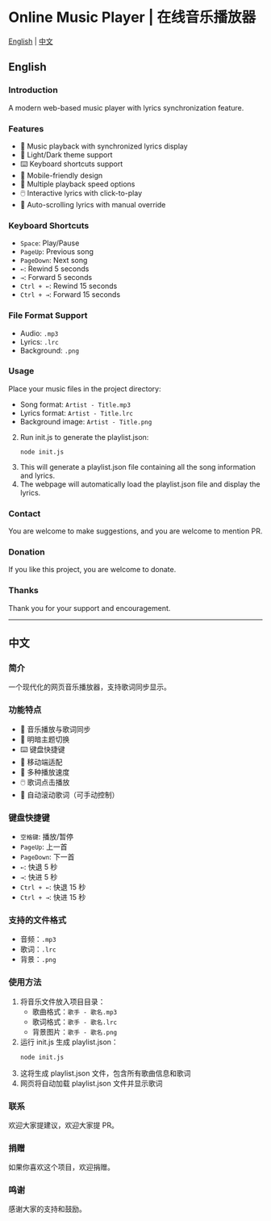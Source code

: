 # Online Music Player | 在线音乐播放器

[English](#english) | [中文](#中文)

## English

### Introduction
A modern web-based music player with lyrics synchronization feature.

### Features
- 🎵 Music playback with synchronized lyrics display
- 🎨 Light/Dark theme support
- ⌨️ Keyboard shortcuts support
- 📱 Mobile-friendly design
- 🔄 Multiple playback speed options
- 🖱️ Interactive lyrics with click-to-play
- 🎯 Auto-scrolling lyrics with manual override

### Keyboard Shortcuts
- `Space`: Play/Pause
- `PageUp`: Previous song
- `PageDown`: Next song
- `←`: Rewind 5 seconds
- `→`: Forward 5 seconds
- `Ctrl + ←`: Rewind 15 seconds
- `Ctrl + →`: Forward 15 seconds

### File Format Support
- Audio: `.mp3`
- Lyrics: `.lrc`
- Background: `.png`

### Usage
Place your music files in the project directory:
   - Song format: `Artist - Title.mp3`
   - Lyrics format: `Artist - Title.lrc`
   - Background image: `Artist - Title.png`
2. Run init.js to generate the playlist.json:
   ```
   node init.js
   ```
3. This will generate a playlist.json file containing all the song information and lyrics.
4. The webpage will automatically load the playlist.json file and display the lyrics.

### Contact
You are welcome to make suggestions, and you are welcome to mention PR.

### Donation
If you like this project, you are welcome to donate.

### Thanks
Thank you for your support and encouragement.

---

## 中文

### 简介
一个现代化的网页音乐播放器，支持歌词同步显示。

### 功能特点
- 🎵 音乐播放与歌词同步
- 🎨 明暗主题切换
- ⌨️ 键盘快捷键
- 📱 移动端适配
- 🔄 多种播放速度
- 🖱️ 歌词点击播放
- 🎯 自动滚动歌词（可手动控制）

### 键盘快捷键
- `空格键`: 播放/暂停
- `PageUp`: 上一首
- `PageDown`: 下一首
- `←`: 快退 5 秒
- `→`: 快进 5 秒
- `Ctrl + ←`: 快退 15 秒
- `Ctrl + →`: 快进 15 秒

### 支持的文件格式
- 音频：`.mp3`
- 歌词：`.lrc`
- 背景：`.png`

### 使用方法
1. 将音乐文件放入项目目录：
   - 歌曲格式：`歌手 - 歌名.mp3`
   - 歌词格式：`歌手 - 歌名.lrc`
   - 背景图片：`歌手 - 歌名.png`
2. 运行 init.js 生成 playlist.json：
   ```
   node init.js
   ```
3. 这将生成 playlist.json 文件，包含所有歌曲信息和歌词
4. 网页将自动加载 playlist.json 文件并显示歌词

### 联系
欢迎大家提建议，欢迎大家提 PR。

### 捐赠
如果你喜欢这个项目，欢迎捐赠。

### 鸣谢
感谢大家的支持和鼓励。
